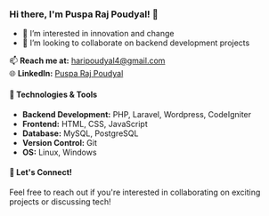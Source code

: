 ### Hi there, I'm Puspa Raj Poudyal! 👋

- 👀 I’m interested in innovation and change
- 💞️ I’m looking to collaborate on backend development projects

📫 **Reach me at:** haripoudyal4@gmail.com  
🌐 **LinkedIn:** [Puspa Raj Poudyal](https://www.linkedin.com/in/puspa-raj-poudyal-24b406121)

#### 🔧 Technologies & Tools

- **Backend Development:** PHP, Laravel, Wordpress, CodeIgniter
- **Frontend:** HTML, CSS, JavaScript
- **Database:** MySQL, PostgreSQL
- **Version Control:** Git
- **OS:** Linux, Windows

#### 💬 Let's Connect!

Feel free to reach out if you're interested in collaborating on exciting projects or discussing tech!
